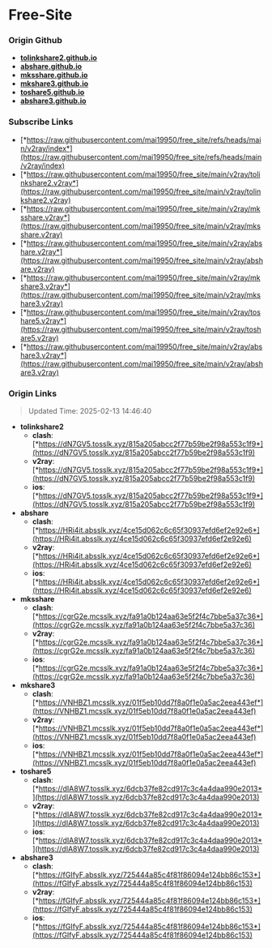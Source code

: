 # Free-Site

### Origin Github

- [**tolinkshare2.github.io**](https://github.com/tolinkshare2/tolinkshare2.github.io)
- [**abshare.github.io**](https://github.com/abshare/abshare.github.io)
- [**mksshare.github.io**](https://github.com/mksshare/mksshare.github.io)
- [**mkshare3.github.io**](https://github.com/mkshare3/mkshare3.github.io)
- [**toshare5.github.io**](https://github.com/toshare5/toshare5.github.io)
- [**abshare3.github.io**](https://github.com/abshare3/abshare3.github.io)

### Subscribe Links

- [*https://raw.githubusercontent.com/mai19950/free_site/refs/heads/main/v2ray/index*](https://raw.githubusercontent.com/mai19950/free_site/refs/heads/main/v2ray/index)
- [*https://raw.githubusercontent.com/mai19950/free_site/main/v2ray/tolinkshare2.v2ray*](https://raw.githubusercontent.com/mai19950/free_site/main/v2ray/tolinkshare2.v2ray)
- [*https://raw.githubusercontent.com/mai19950/free_site/main/v2ray/mksshare.v2ray*](https://raw.githubusercontent.com/mai19950/free_site/main/v2ray/mksshare.v2ray)
- [*https://raw.githubusercontent.com/mai19950/free_site/main/v2ray/abshare.v2ray*](https://raw.githubusercontent.com/mai19950/free_site/main/v2ray/abshare.v2ray)
- [*https://raw.githubusercontent.com/mai19950/free_site/main/v2ray/mkshare3.v2ray*](https://raw.githubusercontent.com/mai19950/free_site/main/v2ray/mkshare3.v2ray)
- [*https://raw.githubusercontent.com/mai19950/free_site/main/v2ray/toshare5.v2ray*](https://raw.githubusercontent.com/mai19950/free_site/main/v2ray/toshare5.v2ray)
- [*https://raw.githubusercontent.com/mai19950/free_site/main/v2ray/abshare3.v2ray*](https://raw.githubusercontent.com/mai19950/free_site/main/v2ray/abshare3.v2ray)

### Origin Links

> Updated Time: 2025-02-13 14:46:40

- **tolinkshare2**
  - **clash**: [*https://dN7GV5.tosslk.xyz/815a205abcc2f77b59be2f98a553c1f9*](https://dN7GV5.tosslk.xyz/815a205abcc2f77b59be2f98a553c1f9)
  - **v2ray**: [*https://dN7GV5.tosslk.xyz/815a205abcc2f77b59be2f98a553c1f9*](https://dN7GV5.tosslk.xyz/815a205abcc2f77b59be2f98a553c1f9)
  - **ios**: [*https://dN7GV5.tosslk.xyz/815a205abcc2f77b59be2f98a553c1f9*](https://dN7GV5.tosslk.xyz/815a205abcc2f77b59be2f98a553c1f9)
- **abshare**
  - **clash**: [*https://HRi4it.absslk.xyz/4ce15d062c6c65f30937efd6ef2e92e6*](https://HRi4it.absslk.xyz/4ce15d062c6c65f30937efd6ef2e92e6)
  - **v2ray**: [*https://HRi4it.absslk.xyz/4ce15d062c6c65f30937efd6ef2e92e6*](https://HRi4it.absslk.xyz/4ce15d062c6c65f30937efd6ef2e92e6)
  - **ios**: [*https://HRi4it.absslk.xyz/4ce15d062c6c65f30937efd6ef2e92e6*](https://HRi4it.absslk.xyz/4ce15d062c6c65f30937efd6ef2e92e6)
- **mksshare**
  - **clash**: [*https://cgrG2e.mcsslk.xyz/fa91a0b124aa63e5f2f4c7bbe5a37c36*](https://cgrG2e.mcsslk.xyz/fa91a0b124aa63e5f2f4c7bbe5a37c36)
  - **v2ray**: [*https://cgrG2e.mcsslk.xyz/fa91a0b124aa63e5f2f4c7bbe5a37c36*](https://cgrG2e.mcsslk.xyz/fa91a0b124aa63e5f2f4c7bbe5a37c36)
  - **ios**: [*https://cgrG2e.mcsslk.xyz/fa91a0b124aa63e5f2f4c7bbe5a37c36*](https://cgrG2e.mcsslk.xyz/fa91a0b124aa63e5f2f4c7bbe5a37c36)
- **mkshare3**
  - **clash**: [*https://VNHBZ1.mcsslk.xyz/01f5eb10dd7f8a0f1e0a5ac2eea443ef*](https://VNHBZ1.mcsslk.xyz/01f5eb10dd7f8a0f1e0a5ac2eea443ef)
  - **v2ray**: [*https://VNHBZ1.mcsslk.xyz/01f5eb10dd7f8a0f1e0a5ac2eea443ef*](https://VNHBZ1.mcsslk.xyz/01f5eb10dd7f8a0f1e0a5ac2eea443ef)
  - **ios**: [*https://VNHBZ1.mcsslk.xyz/01f5eb10dd7f8a0f1e0a5ac2eea443ef*](https://VNHBZ1.mcsslk.xyz/01f5eb10dd7f8a0f1e0a5ac2eea443ef)
- **toshare5**
  - **clash**: [*https://dIA8W7.tosslk.xyz/6dcb37fe82cd917c3c4a4daa990e2013*](https://dIA8W7.tosslk.xyz/6dcb37fe82cd917c3c4a4daa990e2013)
  - **v2ray**: [*https://dIA8W7.tosslk.xyz/6dcb37fe82cd917c3c4a4daa990e2013*](https://dIA8W7.tosslk.xyz/6dcb37fe82cd917c3c4a4daa990e2013)
  - **ios**: [*https://dIA8W7.tosslk.xyz/6dcb37fe82cd917c3c4a4daa990e2013*](https://dIA8W7.tosslk.xyz/6dcb37fe82cd917c3c4a4daa990e2013)
- **abshare3**
  - **clash**: [*https://fGIfyF.absslk.xyz/725444a85c4f81f86094e124bb86c153*](https://fGIfyF.absslk.xyz/725444a85c4f81f86094e124bb86c153)
  - **v2ray**: [*https://fGIfyF.absslk.xyz/725444a85c4f81f86094e124bb86c153*](https://fGIfyF.absslk.xyz/725444a85c4f81f86094e124bb86c153)
  - **ios**: [*https://fGIfyF.absslk.xyz/725444a85c4f81f86094e124bb86c153*](https://fGIfyF.absslk.xyz/725444a85c4f81f86094e124bb86c153)

